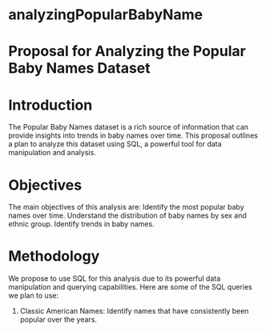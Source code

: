 # analyzingPopularBabyName
# Proposal for Analyzing the Popular Baby Names Dataset
# Introduction
The Popular Baby Names dataset is a rich source of information that can provide insights into trends in baby names over time. This proposal outlines a plan to analyze this dataset using SQL, a powerful tool for data manipulation and analysis.

# Objectives
The main objectives of this analysis are:
Identify the most popular baby names over time.
Understand the distribution of baby names by sex and ethnic group.
Identify trends in baby names.

# Methodology
We propose to use SQL for this analysis due to its powerful data manipulation and querying capabilities. Here are some of the SQL queries we plan to use:
1. Classic American Names: Identify names that have consistently been popular over the years.



